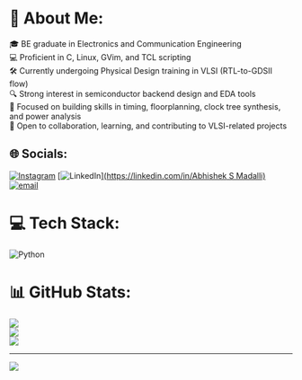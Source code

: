 # 💫 About Me:
🎓 BE graduate in Electronics and Communication Engineering<br>💻 Proficient in C, Linux, GVim, and TCL scripting<br>🛠️ Currently undergoing Physical Design training in VLSI (RTL-to-GDSII flow)<br>🔍 Strong interest in semiconductor backend design and EDA tools<br>🚀 Focused on building skills in timing, floorplanning, clock tree synthesis, and power analysis<br>🤝 Open to collaboration, learning, and contributing to VLSI-related projects


## 🌐 Socials:
[![Instagram](https://img.shields.io/badge/Instagram-%23E4405F.svg?logo=Instagram&logoColor=white)](https://instagram.com/abhishek_madalli) [![LinkedIn](https://img.shields.io/badge/LinkedIn-%230077B5.svg?logo=linkedin&logoColor=white)][(https://linkedin.com/in/Abhishek S Madalli)](https://www.linkedin.com/in/abhishek-s-madalli-5234582b8) [![email](https://img.shields.io/badge/Email-D14836?logo=gmail&logoColor=white)](mailto:abhishek.madalli22@gmail.com) 

# 💻 Tech Stack:
![Python](https://img.shields.io/badge/python-3670A0?style=flat&logo=python&logoColor=ffdd54)
# 📊 GitHub Stats:
![](https://github-readme-stats.vercel.app/api?username=Abhishek-madalli&theme=highcontrast&hide_border=false&include_all_commits=false&count_private=false)<br/>
![](https://nirzak-streak-stats.vercel.app/?user=Abhishek-madalli&theme=highcontrast&hide_border=false)<br/>
![](https://github-readme-stats.vercel.app/api/top-langs/?username=Abhishek-madalli&theme=highcontrast&hide_border=false&include_all_commits=false&count_private=false&layout=compact)

---
[![](https://visitcount.itsvg.in/api?id=Abhishek-madalli&icon=0&color=0)](https://visitcount.itsvg.in)

